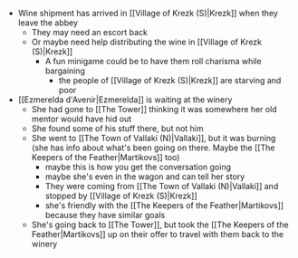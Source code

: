 - Wine shipment has arrived in [[Village of Krezk (S)|Krezk]] when they leave the abbey
	- They may need an escort back
	- Or maybe need help distributing the wine in [[Village of Krezk (S)|Krezk]]
		- A fun minigame could be to have them roll charisma while bargaining
			- the people of [[Village of Krezk (S)|Krezk]] are starving and poor
- [[Ezmerelda d'Avenir|Ezmerelda]] is waiting at the winery
	- She had gone to [[The Tower]] thinking it was somewhere her old mentor would have hid out
	- She found some of his stuff there, but not him
	- She went to [[The Town of Vallaki (N)|Vallaki]], but it was burning (she has info about what's been going on there. Maybe the [[The Keepers of the Feather|Martikovs]] too)
		- maybe this is how you get the conversation going
		- maybe she's even in the wagon and can tell her story
		- They were coming from [[The Town of Vallaki (N)|Vallaki]] and stopped by [[Village of Krezk (S)|Krezk]]
		- she's friendly with the [[The Keepers of the Feather|Martikovs]] because they have similar goals
	- She's going back to [[The Tower]], but took the [[The Keepers of the Feather|Martikovs]] up on their offer to travel with them back to the winery